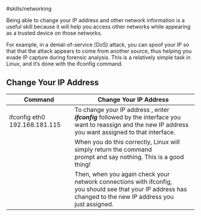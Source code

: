 #skills/networking 

Being able to change your IP address and other network information is a
useful skill because it will help you access other networks while appearing
as a trusted device on those networks.

For example, in a denial-of-service (DoS) attack, you can spoof your IP so that that the attack appears to come from another source, thus helping you evade IP capture during forensic analysis. 
This is a relatively simple task in Linux, and it’s done with the ifconfig command.

## Change Your IP Address

| Command                       | Change Your IP Address                                                                                                                                            |
| ----------------------------- | ----------------------------------------------------------------------------------------------------------------------------------------------------------------- |
| ifconfig eth0 192.168.181.115 | To change your IP address , enter ***ifconfig*** followed by the interface you want to reassign and the new IP address you want assigned to that interface.       |
|                               | When you do this correctly, Linux will simply return the command<br>prompt and say nothing. This is a good thing!                                                 |
|                               | Then, when you again check your network connections with ifconfig,<br>you should see that your IP address has changed to the new IP address you<br>just assigned. |



